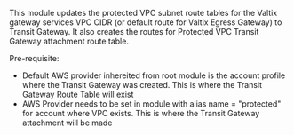 This module updates the protected VPC subnet route tables for the Valtix gateway services VPC CIDR (or default route for Valtix Egress Gateway) to Transit Gateway.  It also creates the routes for Protected VPC Transit Gateway attachment route table.

Pre-requisite:
- Default AWS provider inhereited from root module is the account profile where the Transit Gateway was created. This is where the Transit Gateway Route Table will exist
- AWS Provider needs to be set in module with alias name = "protected" for account where VPC exists. This is where the Transit Gateway attachment will be made
